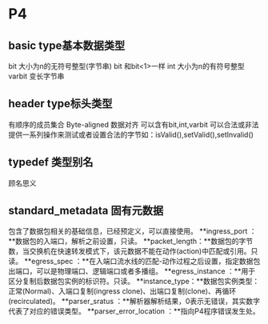 # P4
## basic type基本数据类型
bit<n> 大小为n的无符号整型(字节串)
bit 和bit<1>一样
int<n> 大小为n的有符号整型
varbit<n> 变长字节串
## header type标头类型
有顺序的成员集合
Byte-aligned 数据对齐
可以含有bit<n>,int<n>,varbit<n>
可以合法或非法
提供一系列操作来测试或者设置合法的字节如：isValid(),setValid(),setInvalid()

## typedef 类型别名
顾名思义

## standard_metadata 固有元数据
包含了数据包相关的基础信息，已经预定义，可以直接使用。
**ingress_port ：**数据包的入端口，解析之前设置，只读。
**packet_length：**数据包的字节数，当交换机在快速转发模式下，该元数据不能在动作(action)中匹配或引用。只读。
**egress_spec ：**在入端口流水线的匹配-动作过程之后设置，指定数据包出端口，可以是物理端口、逻辑端口或者多播组。
**egress_instance ：**用于区分复制后数据包实例的标识符。只读。
**instance_type：**数据包实例类型：正常(Normal)、入端口复制(ingress clone)、出端口复制(clone)、再循环(recirculated)。
**parser_sratus ：**解析器解析结果，0表示无错误，其实数字代表了对应的错误类型。
**parser_error_location ：**指向P4程序错误发生处。
